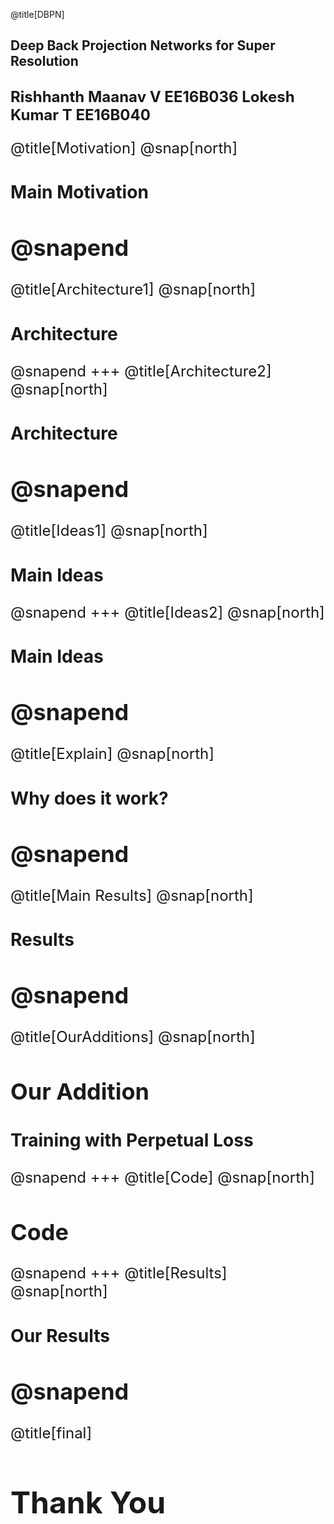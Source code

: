 @title[DBPN]
## Deep Back Projection Networks for Super Resolution

<font size="5">Rishhanth Maanav V EE16B036
<font size="5">Lokesh Kumar T EE16B040
---
@title[Motivation]
@snap[north]
### Main Motivation
@snapend
---
@title[Architecture1]
@snap[north]
### Architecture
@snapend
+++
@title[Architecture2]
@snap[north]
### Architecture
@snapend
---
@title[Ideas1]
@snap[north]
### Main Ideas
@snapend
+++
@title[Ideas2]
@snap[north]
### Main Ideas
@snapend
---
@title[Explain]
@snap[north]
### Why does it work?
@snapend
---
@title[Main Results]
@snap[north]
### Results
@snapend
---
@title[OurAdditions]
@snap[north]
## Our Addition
### Training with Perpetual Loss
@snapend
+++
@title[Code]
@snap[north]
## Code 
@snapend
+++
@title[Results]
@snap[north]
### Our Results
@snapend
---
@title[final]
# Thank You